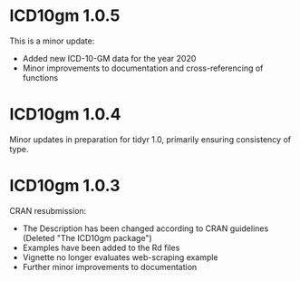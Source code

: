 # ICD10gm 1.0.5
This is a minor update:

- Added new ICD-10-GM data for the year 2020
- Minor improvements to documentation and cross-referencing of functions


# ICD10gm 1.0.4

Minor updates in preparation for tidyr 1.0, primarily ensuring consistency of type.

# ICD10gm 1.0.3

CRAN resubmission:

- The Description has been changed according to CRAN guidelines (Deleted "The ICD10gm package")
- Examples have been added to the Rd files
- Vignette no longer evaluates web-scraping example
- Further minor improvements to documentation
